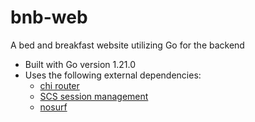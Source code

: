 # bnb-web

A bed and breakfast website utilizing Go for the backend

-   Built with Go version 1.21.0
-   Uses the following external dependencies:
    -   [chi router](github.com/go-chi/chi)
    -   [SCS session management](github.com/alexedwards/scs/v2)
    -   [nosurf](github.com/justinas/nosurf)
